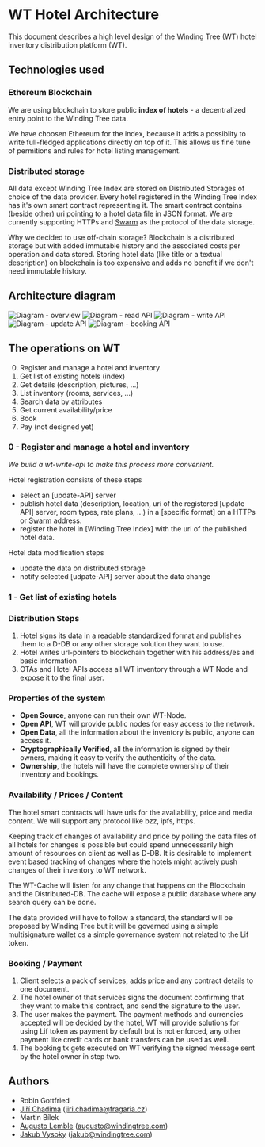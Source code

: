 # WT Hotel Architecture

This document describes a high level design of the Winding Tree (WT) hotel inventory distribution platform (WT).


## Technologies used

### Ethereum Blockchain

We are using blockchain to store public **index of hotels** - a decentralized entry point to the Winding Tree data.

We have choosen Ethereum for the index, because it adds a possiblity to write full-fledged applications directly on top of it. This allows us fine tune of permitions and rules for hotel listing management.

### Distributed storage

All data except Winding Tree Index are stored on Distributed Storages of choice of the data provider. Every hotel registered in the Winding Tree Index has it's own smart contract representing it. The smart contract contains (beside other) uri pointing to a hotel data file in JSON format. We are currently supporting HTTPs and [Swarm](http://swarm-guide.readthedocs.io/en/latest/introduction.html) as the protocol of the data storage.

Why we decided to use off-chain storage? Blockchain is a distributed storage but with added immutable history and the associated costs per operation and data stored. Storing hotel data (like title or a textual description) on blockchain is too expensive and adds no benefit if we don't need immutable history.

## Architecture diagram

![Diagram - overview](media/wt-architecture-overview-v2.svg)
![Diagram - read API](media/wt-architecture-read-api-server-v2.svg)
![Diagram - write API](media/wt-architecture-write-api-server-v2.svg)
![Diagram - update API](media/wt-architecture-update-api-server-v2.svg)
![Diagram - booking API](media/wt-architecture-booking-api-v2.svg)

## The operations on WT

0) Register and manage a hotel and inventory
1) Get list of existing hotels (index)
2) Get details (description, pictures, ...)
3) List inventory (rooms, services, ...)
4) Search data by attributes
5) Get current availability/price
6) Book
7) Pay (not designed yet)


### 0 - Register and manage a hotel and inventory

*We build a wt-write-api to make this process more convenient.*

Hotel registration consists of these steps
- select an [update-API] server
- publish hotel data (description, location, uri of the registered [update API] server, room types, rate plans, ...) in a [specific format] on a HTTPs or [Swarm](http://swarm-guide.readthedocs.io/en/latest/introduction.html) address.
- register the hotel in [Winding Tree Index] with the uri of the published hotel data.

Hotel data modification steps
- update the data on distributed storage
- notify selected [udpate-API] server about the data change

### 1 - Get list of existing hotels





### Distribution Steps

1. Hotel signs its data in a readable standardized format and publishes them to a D-DB or any other storage solution they want to use.
2. Hotel writes url-pointers to blockchain together with his address/es and basic information
3. OTAs and Hotel APIs access all WT inventory through a WT Node and expose it to the final user.

### Properties of the system

- **Open Source**, anyone can run their own WT-Node.
- **Open API**, WT will provide public nodes for easy access to the network.
- **Open Data**, all the information about the inventory is public, anyone can access it.
- **Cryptographically Verified**, all the information is signed by their owners, making it easy to verify the authenticity of the data.
- **Ownership**, the hotels will have the complete ownership of their inventory and bookings.

### Availability / Prices / Content

The hotel smart contracts will have urls for the avaliability, price and media content. We will support any protocol like bzz, ipfs, https.

Keeping track of changes of availability and price by polling the data files of all hotels for changes is possible but could spend unnecessarily high amount of resources on client as well as D-DB. It is desirable to implement event based tracking of changes where the hotels might actively push changes of their inventory to WT network.

The WT-Cache will listen for any change that happens on the Blockchain and the Distributed-DB. The cache will expose a public database where any search query can be done.

The data provided will have to follow a standard, the standard will be proposed by Winding Tree but it will be governed using a simple multisignature wallet os a simple governance system not related to the Lif token.

### Booking / Payment

1) Client selects a pack of services, adds price and any contract details to one document.
2) The hotel owner of that services signs the document confirming that they want to make this contract, and send the signature to the user.
3) The user makes the payment. The payment methods and currencies accepted will be decided by the hotel, WT will provide solutions for using Lif token as payment by default but is not enforced, any other payment like credit cards or bank transfers can be used as well.
4) The booking tx gets executed on WT verifying the signed message sent by the hotel owner in step two.

## Authors

- Robin Gottfried
- [Jiří Chadima](https://github.com/jirkachadima) (<jiri.chadima@fragaria.cz>)
- Martin Bílek
- [Augusto Lemble](https://github.com/AugustoL) (<augusto@windingtree.com>)
- [Jakub Vysoky](https://github.com/kvbik) (<jakub@windingtree.com>)
